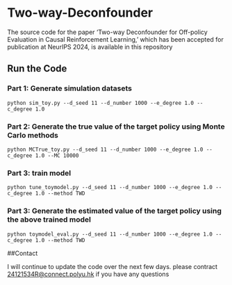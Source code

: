 # Two-way-Deconfounder
The source code for the paper ‘Two-way Deconfounder for Off-policy Evaluation in Causal Reinforcement Learning,’ which has been accepted for publication at NeurIPS 2024, is available in this repository


## Run the Code
### Part 1: Generate simulation datasets

```
python sim_toy.py --d_seed 11 --d_number 1000 --e_degree 1.0 --c_degree 1.0
```

### Part 2: Generate the true value of the target policy using Monte Carlo methods

```
python MCTrue_toy.py --d_seed 11 --d_number 1000 --e_degree 1.0 --c_degree 1.0 --MC 10000
```

### Part 3: train model

```
python tune_toymodel.py --d_seed 11 --d_number 1000 --e_degree 1.0 --c_degree 1.0 --method TWD
```

### Part 3: Generate the estimated value of the target policy using the above trained model

```
python toymodel_eval.py --d_seed 11 --d_number 1000 --e_degree 1.0 --c_degree 1.0 --method TWD
```

##Contact 

I will continue to update the code over the next few days. please contract 24121534R@connect.polyu.hk if you have any questions

